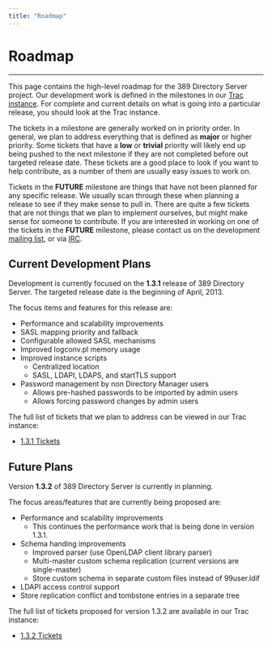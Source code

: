 ```yaml
---
title: "Roadmap"
---
```


# Roadmap
---------

This page contains the high-level roadmap for the 389 Directory Server project. Our development work is defined in the milestones in our [Trac instance](https://fedorahosted.org/389/). For complete and current details on what is going into a particular release, you should look at the Trac instance.

The tickets in a milestone are generally worked on in priority order. In general, we plan to address everything that is defined as **major** or higher priority. Some tickets that have a **low** or **trivial** priority will likely end up being pushed to the next milestone if they are not completed before out targeted release date. These tickets are a good place to look if you want to help contribute, as a number of them are usually easy issues to work on.

Tickets in the **FUTURE** milestone are things that have not been planned for any specific release. We usually scan through these when planning a release to see if they make sense to pull in. There are quite a few tickets that are not things that we plan to implement ourselves, but might make sense for someone to contribute. If you are interested in working on one of the tickets in the **FUTURE** milestone, please contact us on the development [mailing list](../mailing-lists.html), or via [IRC](../mailing-lists.html).

Current Development Plans
-------------------------

Development is currently focused on the **1.3.1** release of 389 Directory Server. The targeted release date is the beginning of April, 2013.

The focus items and features for this release are:

-   Performance and scalability improvements
-   SASL mapping priority and fallback
-   Configurable allowed SASL mechanisms
-   Improved logconv.pl memory usage
-   Improved instance scripts
    -   Centralized location
    -   SASL, LDAPI, LDAPS, and startTLS support
-   Password management by non Directory Manager users
    -   Allows pre-hashed passwords to be imported by admin users
    -   Allows forcing password changes by admin users

The full list of tickets that we plan to address can be viewed in our Trac instance:

-   [1.3.1 Tickets](https://fedorahosted.org/389/report/18)

Future Plans
------------

Version **1.3.2** of 389 Directory Server is currently in planning.

The focus areas/features that are currently being proposed are:

-   Performance and scalability improvements
    -   This continues the performance work that is being done in version 1.3.1.
-   Schema handing improvements
    -   Improved parser (use OpenLDAP client library parser)
    -   Multi-master custom schema replication (current versions are single-master)
    -   Store custom schema in separate custom files instead of 99user.ldif
-   LDAPI access control support
-   Store replication conflict and tombstone entries in a separate tree

The full list of tickets proposed for version 1.3.2 are available in our Trac instance:

-   [1.3.2 Tickets](https://fedorahosted.org/389/report/19)


